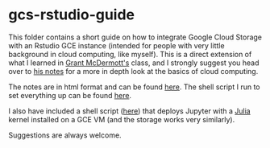 # gcs-rstudio-guide

This folder contains a short guide on how to integrate Google Cloud Storage with an Rstudio GCE instance (intended for people with very little background in cloud computing, like myself). This is a direct extension of what I learned in [Grant McDermott's](http://grantmcdermott.com/) class, and I strongly suggest you head over to [his notes](https://raw.githack.com/uo-ec607/lectures/master/14-gce/14-gce.html#requirements) for a more in depth look at the basics of cloud computing. 

The notes are in html format and can be found [here](https://rawcdn.githack.com/johnmorehouse/gcs-rstudio-guide/40f9cdf8689c11a6f7f1aded8ce87a2e61f5eee7/gce_notes/gce_notes.html). The shell script I run to set everything up can be found [here](https://github.com/johnmorehouse/gcs-rstudio-guide/blob/main/setup_r.sh).

I also have included a shell script ([here](https://github.com/johnmorehouse/gcs-rstudio-guide/blob/main/setup_jupyter.sh)) that deploys Jupyter with a [Julia](https://julialang.org/) kernel installed on a GCE VM (and the storage works very similarly).

Suggestions are always welcome.
